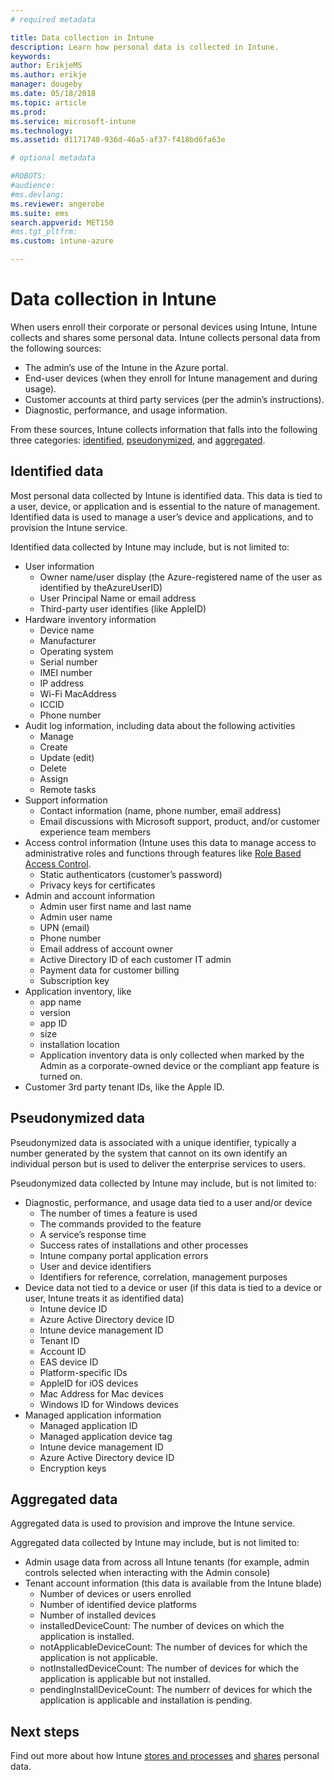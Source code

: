 ```yaml
---
# required metadata

title: Data collection in Intune
description: Learn how personal data is collected in Intune.
keywords:
author: ErikjeMS
ms.author: erikje
manager: dougeby
ms.date: 05/18/2018
ms.topic: article
ms.prod:
ms.service: microsoft-intune
ms.technology:
ms.assetid: d1171740-936d-46a5-af37-f418bd6fa63e

# optional metadata

#ROBOTS:
#audience:
#ms.devlang:
ms.reviewer: angerobe
ms.suite: ems
search.appverid: MET150
#ms.tgt_pltfrm:
ms.custom: intune-azure

---
```


# Data collection in Intune

When users enroll their corporate or personal devices using Intune, Intune collects and shares some personal data. Intune collects personal data from the following sources:

- The admin’s use of the Intune in the Azure portal.
- End-user devices (when they enroll for Intune management and during usage).
- Customer accounts at third party services (per the admin’s instructions).
- Diagnostic, performance, and usage information.

From these sources, Intune collects information that falls into the following three categories: [identified](#identified-data), [pseudonymized](#pseudonymized-data), and [aggregated](#aggregated-data).

## Identified data

Most personal data collected by Intune is identified data. This data is tied to a user, device, or application and is essential to the nature of management. Identified data is used to manage a user’s device and applications, and to provision the Intune service.

Identified data collected by Intune may include, but is not limited to: 

- User information
    - Owner name/user display (the Azure-registered name of the user as identified by theAzureUserID)
    - User Principal Name or email address
    - Third-party user identifies (like AppleID)
- Hardware inventory information
    - Device name
    - Manufacturer
    - Operating system
    - Serial number
    - IMEI number
    - IP address
    - Wi-Fi MacAddress
    - ICCID
    - Phone number
- Audit log information, including data about the following activities
    - Manage
    - Create
    - Update (edit)
    - Delete
    - Assign
    - Remote tasks
- Support information
    - Contact information (name, phone number, email address)
    - Email discussions with Microsoft support, product, and/or customer experience team members
- Access control information (Intune uses this data to manage access to administrative roles and functions through features like [Role Based Access Control](role-based-access-control.md).
    - Static authenticators (customer’s password)
    - Privacy keys for certificates 
- Admin and account information
    - Admin user first name and last name
    - Admin user name
    - UPN (email)
    - Phone number
    - Email address of account owner
    - Active Directory ID of each customer IT admin
    - Payment data for customer billing
    - Subscription key
- Application inventory, like
    - app name
    - version
    - app ID
    - size
    - installation location
    - Application inventory data is only collected when marked by the Admin as a corporate-owned device or the compliant app feature is turned on.  
- Customer 3rd party tenant IDs, like the Apple ID. 

## Pseudonymized data

Pseudonymized data is associated with a unique identifier, typically a number generated by the system that cannot on its own identify an individual person but is used to deliver the enterprise services to users. 

Pseudonymized data collected by Intune may include, but is not limited to: 

- Diagnostic, performance, and usage data tied to a user and/or device
    - The number of times a feature is used
    - The commands provided to the feature
    - A service’s response time
    - Success rates of installations and other processes
    - Intune company portal application errors
    - User and device identifiers
    - Identifiers for reference, correlation, management purposes 
- Device data not tied to a device or user (if this data is tied to a device or user, Intune treats it as identified data)
    - Intune device ID
    - Azure Active Directory device ID
    - Intune device management ID
    - Tenant ID
    - Account ID
    - EAS device ID
    - Platform-specific IDs
    - AppleID for iOS devices
    - Mac Address for Mac devices
    - Windows ID for Windows devices
- Managed application information
    - Managed application ID
    - Managed application device tag
    - Intune device management ID
    - Azure Active Directory device ID
    - Encryption keys

## Aggregated data

Aggregated data is used to provision and improve the Intune service. 

Aggregated data collected by Intune may include, but is not limited to: 

- Admin usage data from across all Intune tenants (for example, admin controls selected when interacting with the Admin console)
- Tenant account information (this data is available from the Intune blade)
    - Number of devices or users enrolled
    - Number of identified device platforms  
    - Number of installed devices
    - installedDeviceCount: The number of devices on which the application is installed.
    - notApplicableDeviceCount: The number of devices for which the application is not applicable.
    - notInstalledDeviceCount: The number of devices for which the application is applicable but not installed.
    - pendingInstallDeviceCount: The numberr of devices for which the application is applicable and installation is pending.
    
## Next steps

Find out more about how Intune [stores and processes](privacy-data-store-process.md) and [shares](privacy-data-secure-share.md) personal data. 